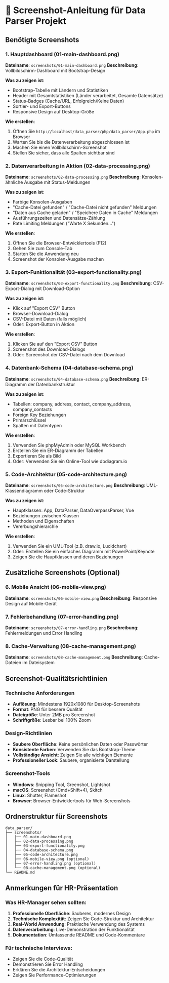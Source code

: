 # 📸 Screenshot-Anleitung für Data Parser Projekt

## Benötigte Screenshots

### 1. Hauptdashboard (01-main-dashboard.png)
**Dateiname**: `screenshots/01-main-dashboard.png`
**Beschreibung**: Vollbildschirm-Dashboard mit Bootstrap-Design

**Was zu zeigen ist**:
- Bootstrap-Tabelle mit Ländern und Statistiken
- Header mit Gesamtstatistiken (Länder verarbeitet, Gesamte Datensätze)
- Status-Badges (Cache/URL, Erfolgreich/Keine Daten)
- Sortier- und Export-Buttons
- Responsive Design auf Desktop-Größe

**Wie erstellen**:
1. Öffnen Sie `http://localhost/data_parser/php/data_parser/App.php` im Browser
2. Warten Sie bis die Datenverarbeitung abgeschlossen ist
3. Machen Sie einen Vollbildschirm-Screenshot
4. Stellen Sie sicher, dass alle Spalten sichtbar sind

### 2. Datenverarbeitung in Aktion (02-data-processing.png)
**Dateiname**: `screenshots/02-data-processing.png`
**Beschreibung**: Konsolen-ähnliche Ausgabe mit Status-Meldungen

**Was zu zeigen ist**:
- Farbige Konsolen-Ausgaben
- "Cache-Datei gefunden" / "Cache-Datei nicht gefunden" Meldungen
- "Daten aus Cache geladen" / "Speichere Daten in Cache" Meldungen
- Ausführungszeiten und Datensätze-Zählung
- Rate Limiting Meldungen ("Warte X Sekunden...")

**Wie erstellen**:
1. Öffnen Sie die Browser-Entwicklertools (F12)
2. Gehen Sie zum Console-Tab
3. Starten Sie die Anwendung neu
4. Screenshot der Konsolen-Ausgabe machen

### 3. Export-Funktionalität (03-export-functionality.png)
**Dateiname**: `screenshots/03-export-functionality.png`
**Beschreibung**: CSV-Export-Dialog mit Download-Option

**Was zu zeigen ist**:
- Klick auf "Export CSV" Button
- Browser-Download-Dialog
- CSV-Datei mit Daten (falls möglich)
- Oder: Export-Button in Aktion

**Wie erstellen**:
1. Klicken Sie auf den "Export CSV" Button
2. Screenshot des Download-Dialogs
3. Oder: Screenshot der CSV-Datei nach dem Download

### 4. Datenbank-Schema (04-database-schema.png)
**Dateiname**: `screenshots/04-database-schema.png`
**Beschreibung**: ER-Diagramm der Datenbankstruktur

**Was zu zeigen ist**:
- Tabellen: company, address, contact, company_address, company_contacts
- Foreign Key Beziehungen
- Primärschlüssel
- Spalten mit Datentypen

**Wie erstellen**:
1. Verwenden Sie phpMyAdmin oder MySQL Workbench
2. Erstellen Sie ein ER-Diagramm der Tabellen
3. Exportieren Sie als Bild
4. Oder: Verwenden Sie ein Online-Tool wie dbdiagram.io

### 5. Code-Architektur (05-code-architecture.png)
**Dateiname**: `screenshots/05-code-architecture.png`
**Beschreibung**: UML-Klassendiagramm oder Code-Struktur

**Was zu zeigen ist**:
- Hauptklassen: App, DataParser, DataOverpassParser, Vue
- Beziehungen zwischen Klassen
- Methoden und Eigenschaften
- Vererbungshierarchie

**Wie erstellen**:
1. Verwenden Sie ein UML-Tool (z.B. draw.io, Lucidchart)
2. Oder: Erstellen Sie ein einfaches Diagramm mit PowerPoint/Keynote
3. Zeigen Sie die Hauptklassen und deren Beziehungen

## Zusätzliche Screenshots (Optional)

### 6. Mobile Ansicht (06-mobile-view.png)
**Dateiname**: `screenshots/06-mobile-view.png`
**Beschreibung**: Responsive Design auf Mobile-Gerät

### 7. Fehlerbehandlung (07-error-handling.png)
**Dateiname**: `screenshots/07-error-handling.png`
**Beschreibung**: Fehlermeldungen und Error Handling

### 8. Cache-Verwaltung (08-cache-management.png)
**Dateiname**: `screenshots/08-cache-management.png`
**Beschreibung**: Cache-Dateien im Dateisystem

## Screenshot-Qualitätsrichtlinien

### Technische Anforderungen
- **Auflösung**: Mindestens 1920x1080 für Desktop-Screenshots
- **Format**: PNG für bessere Qualität
- **Dateigröße**: Unter 2MB pro Screenshot
- **Schriftgröße**: Lesbar bei 100% Zoom

### Design-Richtlinien
- **Saubere Oberfläche**: Keine persönlichen Daten oder Passwörter
- **Konsistente Farben**: Verwenden Sie das Bootstrap-Theme
- **Vollständige Ansicht**: Zeigen Sie alle wichtigen Elemente
- **Professioneller Look**: Saubere, organisierte Darstellung

### Screenshot-Tools
- **Windows**: Snipping Tool, Greenshot, Lightshot
- **macOS**: Screenshot (Cmd+Shift+4), Skitch
- **Linux**: Shutter, Flameshot
- **Browser**: Browser-Entwicklertools für Web-Screenshots

## Ordnerstruktur für Screenshots

```
data_parser/
├── screenshots/
│   ├── 01-main-dashboard.png
│   ├── 02-data-processing.png
│   ├── 03-export-functionality.png
│   ├── 04-database-schema.png
│   ├── 05-code-architecture.png
│   ├── 06-mobile-view.png (optional)
│   ├── 07-error-handling.png (optional)
│   └── 08-cache-management.png (optional)
└── README.md
```

## Anmerkungen für HR-Präsentation

### Was HR-Manager sehen sollten:
1. **Professionelle Oberfläche**: Sauberes, modernes Design
2. **Technische Komplexität**: Zeigen Sie Code-Struktur und Architektur
3. **Real-World Anwendung**: Praktische Verwendung des Systems
4. **Datenverarbeitung**: Live-Demonstration der Funktionalität
5. **Dokumentation**: Umfassende README und Code-Kommentare

### Für technische Interviews:
- Zeigen Sie die Code-Qualität
- Demonstrieren Sie Error Handling
- Erklären Sie die Architektur-Entscheidungen
- Zeigen Sie Performance-Optimierungen
